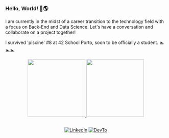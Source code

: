 ### Hello, World! 👋🌎

I am currently in the midst of a career transition to the technology field with a focus on Back-End and Data Science.
Let's have a conversation and collaborate on a project together!

I survived 'piscine' #8 at 42 School Porto, soon to be officially a student. 🏊🏊🏊


<div align="center">
  <a href="https://joseevilasio.github.io/">
  <img height="180em" src="https://github-readme-stats.vercel.app/api?username=joseevilasio&show_icons=true&theme=vue-dark"/>
  <img height="180em" src="https://github-readme-stats.vercel.app/api/top-langs/?username=joseevilasio&layout=compact&langs_count=7&theme=vue-dark"/>  
</div>

##

<div align="center">
  
<a href="https://www.linkedin.com/in/joseevilasio/"><img alt="LinkedIn" src="https://img.shields.io/badge/LinkedIn-José%20Junior-brightgreen?style=for-the-badge&logo=linkedin"></a> 
<a href="https://dev.to/josejunior"><img alt="DevTo" src="https://img.shields.io/badge/Devto-José%20Junior-brightgreen?style=for-the-badge&logo=dev.to"></a>
  
</div>
